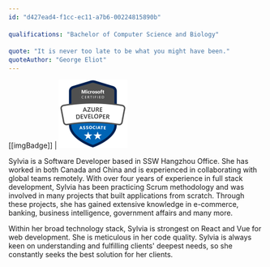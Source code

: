 ```yaml
---
id: "d427ead4-f1cc-ec11-a7b6-00224815890b"

qualifications: "Bachelor of Computer Science and Biology"

quote: "It is never too late to be what you might have been."
quoteAuthor: "George Eliot"
---
```


[[imgBadge]]
| ![microsoft-certified-azure-administrator-associate.2](../badges/Certification-microsoft-azure-developer-associate.png)

Sylvia is a Software Developer based in SSW Hangzhou Office. She has worked in both Canada and China and is experienced in collaborating with global teams remotely. With over four years of experience in full stack development, Sylvia has been practicing Scrum methodology and was involved in many projects that built applications from scratch. Through these projects, she has gained extensive knowledge in e-commerce, banking, business intelligence, government affairs and many more.

Within her broad technology stack, Sylvia is strongest on React and Vue for web development. She is meticulous in her code quality. Sylvia is always keen on understanding and fulfilling clients' deepest needs, so she constantly seeks the best solution for her clients.
